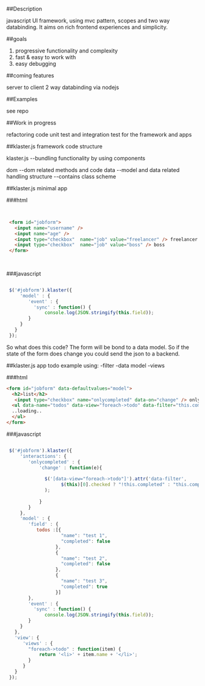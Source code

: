 ##Description

javascript UI framework, using mvc pattern, scopes and two way databinding.
It aims on rich frontend experiences and simplicity.

##goals

  1. progressive functionality and complexity
  2. fast & easy to work with
  3. easy debugging

##coming features

server to client 2 way databinding via nodejs

##Examples

see repo

##Work in progress

refactoring code
unit test and integration test for the framework and apps

##klaster.js framework code structure

klaster.js --bundling functionality by using components

dom --dom related methods and code
data --model and data related handling
structure --contains class scheme

##klaster.js minimal app 

###html


```html 

 
 <form id="jobform">
   <input name="username" />
   <input name="age" />
   <input type="checkbox"  name="job" value="freelancer" /> freelancer
   <input type="checkbox"  name="job" value="boss" /> boss
 </form>
 
 

```
###javascript

```javascript

 $('#jobform').klaster({
     'model' : {
        'event' : {
          'sync' : function() {
              console.log(JSON.stringify(this.field));
        }
     }
   }
 });

```

So what does this code?
The form will be bond to a data model.
So if the state of the form does change you could send the json to a backend.

##klaster.js app todo example 
using:
-filter
-data model
-views

###html

```HTML
<form id="jobform" data-defaultvalues="model">
  <h2>list</h2>
   <input type="checkbox" name="onlycompleted" data-on="change" /> only completed todos
  <ul data-name="todos" data-view="foreach->todo" data-filter="this.completed">
  ..loading..
  </ul>
</form>
```
###javascript

```javascript

 $('#jobform').klaster({
     'interactions': {
        'onlycompleted' : {
            'change' : function(e){
            
              $('[data-view="foreach->todo"]').attr('data-filter',
                    $(this)[0].checked ? "!this.completed" : "this.completed"
              ); 
              
            }
        }
     },
     'model' : {
        'field' : {
           todos :[{
                    "name": "test 1",
                    "completed": false
                  },
                  {
                    "name": "test 2",
                    "completed": false
                  },
                  {
                    "name": "test 3",
                    "completed": true
                  }]
        },
        'event' : {
          'sync' : function() {
              console.log(JSON.stringify(this.field));
        }
     }
   },
   'view': {
      'views' : {
        "foreach->todo" : function(item) {
            return '<li>' + item.name + '</li>';
        }
      }
   }
 });

```
